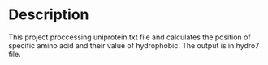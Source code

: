  # Description
This project proccessing uniprotein.txt file and calculates the position of specific amino acid and their value of hydrophobic.
The output is in hydro7 file. 
 
